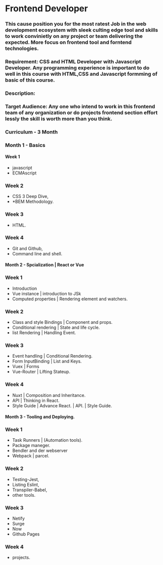 # Frontend Developer
### This cause position you for the most ratest Job in the web development ecosystem with sleek culting edge tool and skills to work convinietly on any project or team delivering the expected. More focus on frontend tool and forntend technologies.

### Requirement: CSS and HTML Developer with Javascript Developer. Any programming experience is important to do well in this course with HTML,CSS and Javascript formming of basic of this course.

### Description:






### Target Audience: Any one who intend to work in this frontend team of any organization or do projects frontend section effort lessly the skill is worth more than you think.


### Curriculum - 3 Month
### Month 1 - Basics
#### Week 1
* javascript
* ECMAscript

### Week 2
* CSS 3 Deep Dive,
* *BEM Methodology.

### Week 3
* HTML.

### Week 4
* Git and Github,
* Command line and shell.


#### Month 2 - Spcialization | React or Vue
### Week 1
* Introduction 
* Vue instance | introduction to JSk
* Computed properties | Rendering element and watchers.

### Week 2
* Class and style Bindings | Component and props.
* Conditional rendering | State and life cycle.
* list Rendering | Handling Event.

### Week 3
* Event handling | Conditional Rendering.
* Form InputBinding | List and Keys.
* Vuex | Forms
* Vue-Router | Lifting Stateup.

### Week 4
* Nuxt | Composition and Inheritance.
* API | Thinking in React.
* Style Guide | Advance React.
            | API.
            | Style Guide.

#### Month 3 - Tooling and Deploying.
### Week 1
* Task Runners | (Automation tools).
* Package maneger. 
* Bendler and der webserver
* Webpack | parcel.

### Week 2
* Testing-Jest,
* Listing Eslint,
* Transpiler-Babel,
* other tools.

### Week 3
* Netify
* Surge
* Now
* Github Pages

### Week 4
* projects.